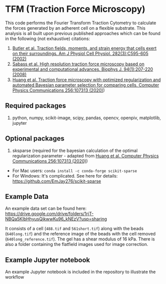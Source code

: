 # TFM (Traction Force Microscopy)

This code performs the Fourier Transform Traction Cytometry to calculate the forces generated by an adherent cell on a flexible substrate. This analysis is all built upon previous published approaches which can be found in the following (not exhaustive) citations:
1. [Butler et al. Traction fields, moments, and strain energy that cells exert on their surroundings. Am J Physiol Cell Physiol. 282(3):C595-605 (2002)](https://pubmed.ncbi.nlm.nih.gov/11832345/)
1. [Sabass et al. High resolution traction force microscopy based on experimental and computational advances. Biophys J. 94(1):207-220 (2008)](https://pubmed.ncbi.nlm.nih.gov/17827246/)
1. [Huang et al. Traction force microscopy with optimized regularization and automated Bayesian parameter selection for comparing cells. Computer Physics Communications 256:107313 (2020)](https://pubmed.ncbi.nlm.nih.gov/30679578/))

## Required packages
1. python, numpy, scikit-image, scipy, pandas, opencv, openpiv, matplotlib, jupyter

## Optional packages
1. sksparse (required for the bayesian calculation of the optimal regularization parameter - adapted from [Huang et al. Computer Physics Communications 256:107313 (2020)](http://dx.doi.org/10.1016/j.cpc.2020.107313))
  - For Mac users: `conda install -c conda-forge scikit-sparse`
  - For Windows: It's complicated. See here for details: https://github.com/EmJay276/scikit-sparse

## Example Data

An example data set can be found here: https://drive.google.com/drive/folders/1rjT-NBQa5KlbHhyusQjkwwKu96_kNEzV?usp=sharing

It consists of a cell (`488.tif` and `561short.tif`) along with the beads (`640long.tif`) and the reference image of the beads with the cell removed (`640long_reference.tif`). The gel has a shear modulus of 16 kPa. There is also a folder containing the flatfield images used for image correction. 

## Example Jupyter notebook

An example Jupyter notebook is included in the repository to illustrate the workflow
